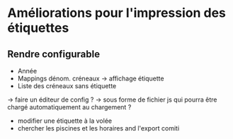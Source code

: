 # Améliorations pour l'impression des étiquettes

## Rendre configurable

- Année
- Mappings dénom. créneaux -> affichage étiquette
- Liste des créneaux sans étiquette

-> faire un éditeur de config ?
-> sous forme de fichier js qui pourra être chargé automatiquement au chargement ?

- modifier une étiquette à la volée
- chercher les piscines et les horaires and l'export comiti
